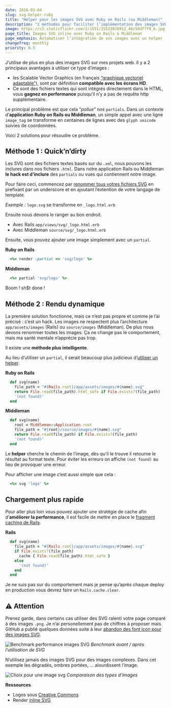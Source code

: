```yaml
---
date: 2016-03-04
slug: svg-helper-ruby
title: "Helper pour les images SVG avec Ruby on Rails (ou Middleman)"
description: "2 méthodes pour faciliter l’implémentation des images SVG inline avec Ruby on Rails et Middleman"
image: https://c2.staticflickr.com/2/1551/25523028912_46c58df7f9_b.jpg
page_title: Images SVG inline avec Ruby on Rails & Middleman
page_emphasis: Automatiser l’intégration de vos images avec un helper
changefreq: monthly
priority: 0.5
---
```


J’utilise de plus en plus des images SVG sur mes projets web. Il y a 2 principaux avantages à utiliser ce type d’images :

- les Scalable Vector Graphics (en français [“graphique vectoriel adaptable”](https://fr.wikipedia.org/wiki/Scalable_Vector_Graphics)), sont par définition __compatible avec les écrans HD__.
- Ce sont des fichiers textes qui sont intégrés directement dans le HTML, vous __gagnez en performance__ puisqu’il n’y a pas de requête http supplémentaire.

Le principal problème est que cela “_pollue_” nos `partials`. Dans un contexte d’__application Ruby on Rails ou Middleman__, un simple appel avec une ligne `image_tag` se transforme en centaines de lignes avec des `glyph unicode` suivies de coordonnées.

Voici 2 solutions pour résoudre ce problème.

## Méthode 1 : Quick’n’dirty

Les SVG sont des fichiers textes basés sur du `.xml`, nous pouvons les inclures dans nos fichiers `.html`. Dans notre application Rails ou Middleman __le hack est d’inclure__ des `partials` ou vues qui contiennent notre image.

Pour faire ceci, commencez par [renommer tous votres fichiers SVG](/dev/tools.html) en prefixant par un underscore et en ajoutant l’extention de votre langage de template.

_Exemple_ : `logo.svg` se transforme en `_logo.html.erb`

Ensuite nous devons le ranger au bon endroit.

- Avec Rails `app/views/svg/_logo.html.erb`
- Avec Middleman `source/svg/_logo.html.erb`

Ensuite, vous pouvez ajouter une image simplement avec un `partial`.

__Ruby on Rails__

~~~ruby
  <%= render :partial => 'svg/logo' %>
~~~

__Middleman__

~~~ruby
  <%= partial 'svg/logo' %>
~~~

Boom ! sh$t done !


## Méthode 2 : Rendu dynamique

La première solution fonctionne, mais ce n’est pas propre et comme je l’ai précisé : c’est un hack. Les images ne respectent plus l’architecture `app/assets/images` (Rails) ou `source/images` (Middleman). De plus nous devons renommer toutes les images. Ça ne change pas le comportement, mais ma santé mentale n’apprécie pas trop.

Il existe une __méthode plus intelligente__.

Au lieu d’utiliser un `partial`, il serait beaucoup plus judicieux d’[utiliser un helper](https://coderwall.com/p/uip7xg/ruby-on-rails-image-helper-for-retina-display-with-foundation-interchange).

__Ruby on Rails__

~~~ruby
  def svg(name)
    file_path = "#{Rails.root}/app/assets/images/#{name}.svg"
    return File.read(file_path).html_safe if File.exists?(file_path)
    '(not found)'
  end
~~~

__Middleman__

~~~ruby
  def svg(name)
    root = Middleman::Application.root
    file_path = "#{root}/source/images/#{name}.svg"
    return File.read(file_path) if File.exists?(file_path)
    '(not found)'
  end
~~~

Le __helper__ cherche le chemin de l’image, dès qu’il le trouve il retourne le résultat au format texte. Pour éviter les erreurs on affiche `(not found)` au lieu de provoquer une erreur.

Pour afficher une image c’est aussi simple que cela :

~~~ruby
  <%= svg 'logo' %>
~~~

## Chargement plus rapide

Pour aller plus loin vous pouvez ajouter une stratégie de cache afin d’__améliorer la performance__, il est facile de mettre en place le [fragment caching de Rails](http://guides.rubyonrails.org/caching_with_rails.html).

__Rails__

~~~ruby
  def svg(name)
    file_path = "#{Rails.root}/app/assets/images/#{name}.svg"
    if File.exists?(file_path)
      cache { File.read(file_path).html_safe }
    else
      '(not found)'
    end
  end
~~~

Je ne suis pas sur du comportement mais je pense qu’après chaque deploy en production vous devrez faire un `Rails.cache.clear`.

## ⚠ Attention

Prenez garde, dans certains cas utiliser des SVG ralenti votre page comparé à des images `.png`. Je n’ai personellement pas de chiffres à proposer mais GitHub a publié quelques données suite à leur [abandon des font icon pour des images SVG](https://github.com/blog/2112-delivering-octicons-with-svg).

![Benchmark performance images SVG](https://cloud.githubusercontent.com/assets/54012/13176951/eedb1330-d6e3-11e5-8dfb-99932ff7ee25.png)
_Benchmark avant / après l’utilisation de SVG_

N’utilisez jamais des images SVG pour des images complexes. Dans cet exemple les dégradés, ombres portées, … alourdissent l’image.

![Choix pour une image svg](https://c2.staticflickr.com/2/1564/25190117159_c0af1228d7_b.jpg)
_Comparaison des types d’images_

__Ressources__

- Logos sous [Creative Commons](http://www.logodust.com/)
- Render [inline SVG](http://cobwwweb.com/render-inline-svg-rails-middleman#boost-performance-with-fragment-caching)
